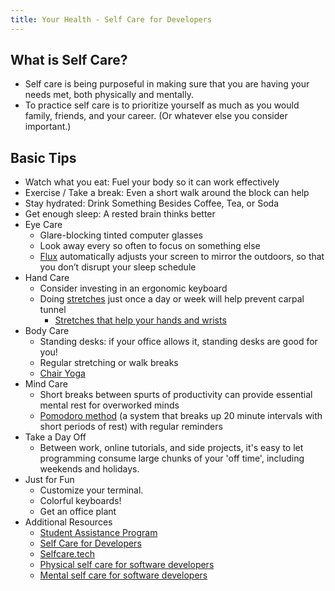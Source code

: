 ```yaml
---
title: Your Health - Self Care for Developers
---
```


## What is Self Care?

- Self care is being purposeful in making sure that you are having your needs met, both physically and mentally. 
- To practice self care is to prioritize yourself as much as you would family, friends, and your career. (Or whatever else you consider important.)

## Basic Tips

- Watch what you eat: Fuel your body so it can work effectively
- Exercise / Take a break: Even a short walk around the block can help
- Stay hydrated: Drink Something Besides Coffee, Tea, or Soda
- Get enough sleep: A rested brain thinks better
- Eye Care
    - Glare-blocking tinted computer glasses
    - Look away every so often to focus on something else
    - [Flux](https://justgetflux.com/) automatically adjusts your screen to mirror the outdoors, so that you don’t disrupt your sleep schedule
- Hand Care
    - Consider investing in an ergonomic keyboard
    - Doing [stretches](http://www.eatonhand.com/hw/ctexercise.htm) just once a day or week will help prevent carpal tunnel
        - [Stretches that help your hands and wrists](https://www.seymourduncan.com/blog/the-players-room/keep-it-loose-stretches-for-guitarists)
- Body Care
    - Standing desks: if your office allows it, standing desks are good for you!
    - Regular stretching or walk breaks
    - [Chair Yoga](https://chopra.com/articles/chair-yoga-flow-for-all-levels)
- Mind Care
    - Short breaks between spurts of productivity can provide essential mental rest for overworked minds
    - [Pomodoro method](https://en.wikipedia.org/wiki/Pomodoro_Technique) (a system that breaks up 20 minute intervals with short periods of rest) with regular reminders
- Take a Day Off
    - Between work, online tutorials, and side projects, it's easy to let programming consume large chunks of your 'off time', including weekends and holidays.
- Just for Fun
    - Customize your terminal.
    - Colorful keyboards!
    - Get an office plant
- Additional Resources
    - [Student Assistance Program](https://suncoast.io/sap-poster-548b6fa2bc9ebe7b5d534bae85fd34ab.pdf)
    - [Self Care for Developers](https://dev.to/amandasopkin/self-care-for-developers-51a0)
    - [Selfcare.tech](https://selfcare.tech/)
    - [Physical self care for software developers](https://www.elegantthemes.com/blog/editorial/physical-self-care-for-software-developers-and-web-designers)
    - [Mental self care for software developers](https://www.elegantthemes.com/blog/editorial/mental-self-care-for-software-developers-and-web-designers)

